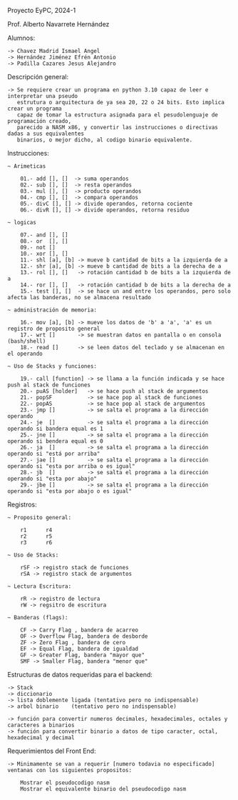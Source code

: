 
Proyecto EyPC, 2024-1

Prof. Alberto Navarrete Hernández

Alumnos:
    
    -> Chavez Madrid Ismael Angel
    -> Hernández Jiménez Efrén Antonio
    -> Padilla Cazares Jesus Alejandro 

Descripción general:

    -> Se requiere crear un programa en python 3.10 capaz de leer e interpretar una pseudo
       estrutura o arquitectura de ya sea 20, 22 o 24 bits. Esto implica crear un programa
       capaz de tomar la estructura asignada para el pesudolenguaje de programación creado,
       parecido a NASM x86, y convertir las instrucciones o directivas dadas a sus equivalentes
       binarios, o mejor dicho, al codigo binario equivalente. 


Instrucciones:

    ~ Arimeticas
        
        01.- add [], []  -> suma operandos
        02.- sub [], []  -> resta operandos
        03.- mul [], []  -> producto operandos
        04.- cmp [], []  -> compara operandos
        05.- divC [], [] -> divide operandos, retorna cociente
        06.- divR [], [] -> divide operandos, retorna residuo
    
    ~ logicas
    
        07.- and [], [] 
        08.- or  [], []
        09.- not []
        10.- xor [], []
        11.- shl [a], [b] -> mueve b cantidad de bits a la izquierda de a 
        12.- shr [a], [b] -> mueve b cantidad de bits a la derecha de a
        13.- rol [], []   -> rotación cantidad b de bits a la izquierda de a
        14.- ror [], []   -> rotación cantidad b de bits a la derecha de a
        15.- test [], []  -> se hace un and entre los operandos, pero solo afecta las banderas, no se almacena resultado

    ~ administración de memoria:
    
        16.- mov [a], [b] -> mueve los datos de 'b' a 'a', 'a' es un registro de proposito general
        17.- wrt []       -> se muestran datos en pantalla o en consola (bash/shell)
        18.- read []      -> se leen datos del teclado y se almacenan en el operando
        
    ~ Uso de Stacks y funciones:

        19.- call [function] -> se llama a la función indicada y se hace push al stack de funciones
        20.- puAS [holder]   -> se hace push al stack de argumentos
        21.- popSF           -> se hace pop al stack de funciones
        22.- popAS           -> se hace pop al stack de argumentos
        23.- jmp []          -> se salta el programa a la dirección operando
        24.- je  []          -> se salta el programa a la dirección operando si bandera equal es 1
        25.- jne []          -> se salta el programa a la dirección operando si bendera equal es 0
        26.- ja  []          -> se salta el programa a la dirección operando si "está por arriba"
        27.- jae []          -> se salta el programa a la dirección operando si "esta por arriba o es igual"
        28.- jb  []          -> se salta el programa a la dirección operando si "esta por abajo"
        29.- jbe []          -> se salta el programa a la dirección operando si "esta por abajo o es igual"

Registros: 

    ~ Proposito general:

        r1      r4
        r2      r5
        r3      r6

    ~ Uso de Stacks:

        rSF -> registro stack de funciones
        rSA -> registro stack de argumentos

    ~ Lectura Escritura:

        rR -> registro de lectura
        rW -> regsitro de escritura

    ~ Banderas (flags):

        CF -> Carry Flag , bandera de acarreo
        OF -> Overflow Flag, bandera de desborde
        ZF -> Zero Flag , bandera de cero
        EF -> Equal Flag, bandera de igualdad
        GF -> Greater Flag, bandera "mayor que"
        SMF -> Smaller Flag, bandera "menor que"

Estructuras de datos requeridas para el backend:

    -> Stack
    -> diccionario
    -> lista doblemente ligada (tentativo pero no indispensable)
    -> arbol binario    (tentativo pero no indispensable)
     
    -> función para convertir numeros decimales, hexadecimales, octales y caracteres a binarios
    -> función para convertir binario a datos de tipo caracter, octal, hexadecimal y decimal 

Requerimientos del Front End:

    -> Minimamente se van a requerir [numero todavia no especificado] ventanas con los siguientes propositos:

        Mostrar el pseudocodigo nasm
        Mostrar el equivalente binario del pseudocodigo nasm
        